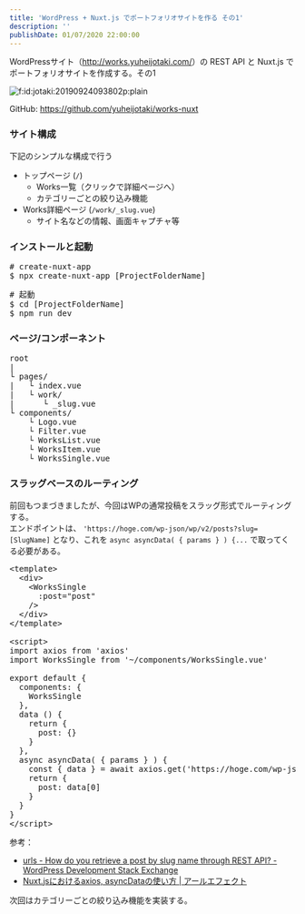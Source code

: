 ```yaml
---
title: 'WordPress + Nuxt.js でポートフォリオサイトを作る その1'
description: ''
publishDate: 01/07/2020 22:00:00
---
```


<p>WordPressサイト（<a href="http://works.yuheijotaki.com/">http://works.yuheijotaki.com/</a>）の REST API と Nuxt.js でポートフォリオサイトを作成する。その1</p>

<p><span itemscope itemtype="http://schema.org/Photograph"><img src="/images/hatena/20190924093802.png" alt="f:id:jotaki:20190924093802p:plain" title="f:id:jotaki:20190924093802p:plain" class="hatena-fotolife" itemprop="image"></span></p>

<p>GitHub: <a href="https://github.com/yuheijotaki/works-nuxt">https://github.com/yuheijotaki/works-nuxt</a></p>

<h3>サイト構成</h3>

<p>下記のシンプルな構成で行う</p>

<ul>
<li>トップページ (<code>/</code>)

<ul>
<li>Works一覧（クリックで詳細ページへ）</li>
<li>カテゴリーごとの絞り込み機能</li>
</ul>
</li>
<li>Works詳細ページ (<code>/work/_slug.vue</code>)

<ul>
<li>サイト名などの情報、画面キャプチャ等</li>
</ul>
</li>
</ul>

<h3>インストールと起動</h3>

<pre class="code bash" data-lang="bash" data-unlink># create-nuxt-app
$ npx create-nuxt-app [ProjectFolderName]</pre>

<pre class="code bash" data-lang="bash" data-unlink># 起動
$ cd [ProjectFolderName]
$ npm run dev</pre>

<h3>ページ/コンポーネント</h3>

<pre class="code" data-lang="" data-unlink>root
|
└ pages/
|   └ index.vue
|   └ work/
|      └ _slug.vue
└ components/
    └ Logo.vue
    └ Filter.vue
    └ WorksList.vue
    └ WorksItem.vue
    └ WorksSingle.vue</pre>

<h3>スラッグベースのルーティング</h3>

<p>前回もつまづきましたが、今回はWPの通常投稿をスラッグ形式でルーティングする。<br/>
エンドポイントは、 <code>'https://hoge.com/wp-json/wp/v2/posts?slug=[SlugName]</code> となり、これを <code>async asyncData( { params } ) {...</code> で取ってくる必要がある。</p>

<pre class="code lang-javascript" data-lang="javascript" data-unlink>&lt;template&gt;
  &lt;div&gt;
    &lt;WorksSingle
      :post=<span class="synConstant">&quot;post&quot;</span>
    /&gt;
  &lt;/div&gt;
&lt;/template&gt;

&lt;script&gt;
<span class="synStatement">import</span> axios from <span class="synConstant">'axios'</span>
<span class="synStatement">import</span> WorksSingle from <span class="synConstant">'~/components/WorksSingle.vue'</span>

<span class="synStatement">export</span> <span class="synStatement">default</span> <span class="synIdentifier">{</span>
  components: <span class="synIdentifier">{</span>
    WorksSingle
  <span class="synIdentifier">}</span>,
  data () <span class="synIdentifier">{</span>
    <span class="synStatement">return</span> <span class="synIdentifier">{</span>
      post: <span class="synIdentifier">{}</span>
    <span class="synIdentifier">}</span>
  <span class="synIdentifier">}</span>,
  async asyncData( <span class="synIdentifier">{</span> params <span class="synIdentifier">}</span> ) <span class="synIdentifier">{</span>
    <span class="synStatement">const</span> <span class="synIdentifier">{</span> data <span class="synIdentifier">}</span> = await axios.get(<span class="synConstant">'https://hoge.com/wp-json/wp/v2/posts?slug='</span> + params.slug)
    <span class="synStatement">return</span> <span class="synIdentifier">{</span>
      post: data<span class="synIdentifier">[</span>0<span class="synIdentifier">]</span>
    <span class="synIdentifier">}</span>
  <span class="synIdentifier">}</span>
<span class="synIdentifier">}</span>
&lt;/script&gt;
</pre>

<p>参考：</p>

<ul>
<li><a href="https://wordpress.stackexchange.com/questions/257505/how-do-you-retrieve-a-post-by-slug-name-through-rest-api/284302">urls - How do you retrieve a post by slug name through REST API? - WordPress Development Stack Exchange</a></li>
<li><a href="https://reffect.co.jp/vue/nuxt-js-axios-asyncdata">Nuxt.jsにおけるaxios, asyncDataの使い方 | アールエフェクト</a></li>
</ul>

<p>次回はカテゴリーごとの絞り込み機能を実装する。</p>
